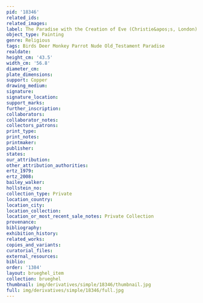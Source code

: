 ```yaml
---
pid: '18346'
related_ids: 
related_images: 
label: The Paradise with the Creation of Eve (Christie&apos;s, London)
object_type: Painting
genre: Religious
tags: Birds Deer Monkey Parrot Nude Old_Testament Paradise
realdate: 
height_cm: '43.5'
width_cm: '56.8'
diameter_cm: 
plate_dimensions: 
support: Copper
drawing_medium: 
signature: 
signature_location: 
support_marks: 
further_inscription: 
collaborators: 
collaborator_notes: 
collectors_patrons: 
print_type: 
print_notes: 
printmaker: 
publisher: 
states: 
our_attribution: 
other_attribution_authorities: 
ertz_1979: 
ertz_2008: 
bailey_walker: 
hollstein_no: 
collection_type: Private
location_country: 
location_city: 
location_collection: 
location_or_most_recent_sale_notes: Private Collection
provenance: 
bibliography: 
exhibition_history: 
related_works: 
copies_and_variants: 
curatorial_files: 
external_resources: 
biblio: 
order: '1384'
layout: brueghel_item
collection: brueghel
thumbnail: img/derivatives/simple/18346/thumbnail.jpg
full: img/derivatives/simple/18346/full.jpg
---
```

